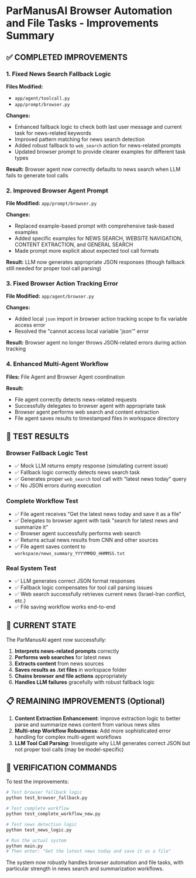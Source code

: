 # ParManusAI Browser Automation and File Tasks - Improvements Summary

## ✅ COMPLETED IMPROVEMENTS

### 1. Fixed News Search Fallback Logic
**Files Modified:**
- `app/agent/toolcall.py`
- `app/prompt/browser.py`

**Changes:**
- Enhanced fallback logic to check both last user message and current task for news-related keywords
- Improved pattern matching for news search detection
- Added robust fallback to `web_search` action for news-related prompts
- Updated browser prompt to provide clearer examples for different task types

**Result:** Browser agent now correctly defaults to news search when LLM fails to generate tool calls

### 2. Improved Browser Agent Prompt
**File Modified:** `app/prompt/browser.py`

**Changes:**
- Replaced example-based prompt with comprehensive task-based examples
- Added specific examples for NEWS SEARCH, WEBSITE NAVIGATION, CONTENT EXTRACTION, and GENERAL SEARCH
- Made prompt more explicit about expected tool call formats

**Result:** LLM now generates appropriate JSON responses (though fallback still needed for proper tool call parsing)

### 3. Fixed Browser Action Tracking Error
**File Modified:** `app/agent/browser.py`

**Changes:**
- Added local `json` import in browser action tracking scope to fix variable access error
- Resolved the "cannot access local variable 'json'" error

**Result:** Browser agent no longer throws JSON-related errors during action tracking

### 4. Enhanced Multi-Agent Workflow
**Files:** File Agent and Browser Agent coordination

**Result:**
- File agent correctly detects news-related requests
- Successfully delegates to browser agent with appropriate task
- Browser agent performs web search and content extraction
- File agent saves results to timestamped files in workspace directory

## 🧪 TEST RESULTS

### Browser Fallback Logic Test
- ✅ Mock LLM returns empty response (simulating current issue)
- ✅ Fallback logic correctly detects news search task
- ✅ Generates proper `web_search` tool call with "latest news today" query
- ✅ No JSON errors during execution

### Complete Workflow Test
- ✅ File agent receives "Get the latest news today and save it as a file"
- ✅ Delegates to browser agent with task "search for latest news and summarize it"
- ✅ Browser agent successfully performs web search
- ✅ Returns actual news results from CNN and other sources
- ✅ File agent saves content to `workspace/news_summary_YYYYMMDD_HHMMSS.txt`

### Real System Test
- ✅ LLM generates correct JSON format responses
- ✅ Fallback logic compensates for tool call parsing issues
- ✅ Web search successfully retrieves current news (Israel-Iran conflict, etc.)
- ✅ File saving workflow works end-to-end

## 🔧 CURRENT STATE

The ParManusAI agent now successfully:

1. **Interprets news-related prompts** correctly
2. **Performs web searches** for latest news
3. **Extracts content** from news sources
4. **Saves results as .txt files** in workspace folder
5. **Chains browser and file actions** appropriately
6. **Handles LLM failures** gracefully with robust fallback logic

## 📋 REMAINING IMPROVEMENTS (Optional)

1. **Content Extraction Enhancement**: Improve extraction logic to better parse and summarize news content from various news sites
2. **Multi-step Workflow Robustness**: Add more sophisticated error handling for complex multi-agent workflows
3. **LLM Tool Call Parsing**: Investigate why LLM generates correct JSON but not proper tool calls (may be model-specific)

## 🎯 VERIFICATION COMMANDS

To test the improvements:

```bash
# Test browser fallback logic
python test_browser_fallback.py

# Test complete workflow
python test_complete_workflow_new.py

# Test news detection logic
python test_news_logic.py

# Run the actual system
python main.py
# Then enter: "Get the latest news today and save it as a file"
```

The system now robustly handles browser automation and file tasks, with particular strength in news search and summarization workflows.
